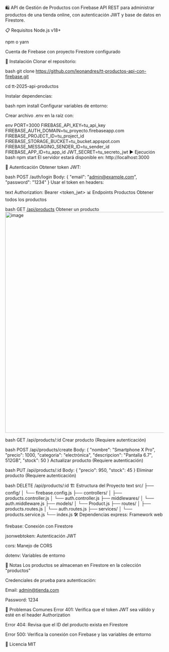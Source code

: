 🛍️ API de Gestión de Productos con Firebase
API REST para administrar productos de una tienda online, con autenticación JWT y base de datos en Firestore.

📋 Requisitos
Node.js v18+

npm o yarn

Cuenta de Firebase con proyecto Firestore configurado

🚀 Instalación
Clonar el repositorio:

bash
git clone https://github.com/leonandres/tt-productos-api-con-firebase.git

cd tt-2025-api-productos

Instalar dependencias:

bash
npm install
Configurar variables de entorno:

Crear archivo .env en la raíz con:

env
PORT=3000
FIREBASE_API_KEY=tu_api_key
FIREBASE_AUTH_DOMAIN=tu_proyecto.firebaseapp.com
FIREBASE_PROJECT_ID=tu_project_id
FIREBASE_STORAGE_BUCKET=tu_bucket.appspot.com
FIREBASE_MESSAGING_SENDER_ID=tu_sender_id
FIREBASE_APP_ID=tu_app_id
JWT_SECRET=tu_secreto_jwt
▶️ Ejecución
bash
npm start
El servidor estará disponible en: http://localhost:3000

🔐 Autenticación
Obtener token JWT:

bash
POST /auth/login
Body: { "email": "admin@example.com", "password": "1234" }
Usar el token en headers:

text
Authorization: Bearer <token_jwt>
📊 Endpoints
Productos
Obtener todos los productos

bash
GET [/api/products](http://localhost:3000/api/products)
Obtener un producto
<img width="1368" height="702" alt="image" src="https://github.com/user-attachments/assets/41b3ac1d-880d-4769-9a09-96d172ee4e12" />


bash
GET /api/products/:id
Crear producto (Requiere autenticación)

bash
POST /api/products/create
Body: {
  "nombre": "Smartphone X Pro",
  "precio": 1000,
  "categoria": "electrónica",
  "descripcion": "Pantalla 6.7\", 512GB",
  "stock": 50
}
Actualizar producto (Requiere autenticación)

bash
PUT /api/products/:id
Body: {
  "precio": 950,
  "stock": 45
}
Eliminar producto (Requiere autenticación)

bash
DELETE /api/products/:id
🏗️ Estructura del Proyecto
text
src/
├── config/
│   └── firebase.config.js
├── controllers/
│   ├── products.controller.js
│   └── auth.controller.js
├── middlewares/
│   └── auth.middleware.js
├── models/
│   └── Product.js
├── routes/
│   ├── products.routes.js
│   └── auth.routes.js
├── services/
│   └── products.service.js
└── index.js
🛠️ Dependencias
express: Framework web

firebase: Conexión con Firestore

jsonwebtoken: Autenticación JWT

cors: Manejo de CORS

dotenv: Variables de entorno

📝 Notas
Los productos se almacenan en Firestore en la colección "productos"

Credenciales de prueba para autenticación:

Email: admin@tienda.com

Password: 1234

🔧 Problemas Comunes
Error 401: Verifica que el token JWT sea válido y esté en el header Authorization

Error 404: Revisa que el ID del producto exista en Firestore

Error 500: Verifica la conexión con Firebase y las variables de entorno

📄 Licencia
MIT
